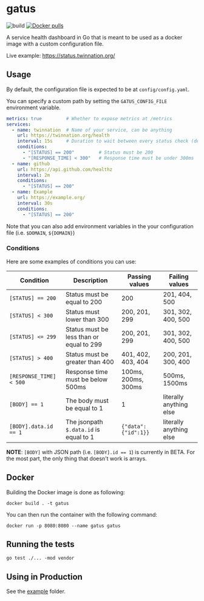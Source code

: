 # gatus

![build](https://github.com/TwinProduction/gatus/workflows/build/badge.svg?branch=master)
[![Docker pulls](https://img.shields.io/docker/pulls/twinproduction/gatus.svg)](https://cloud.docker.com/repository/docker/twinproduction/gatus)

A service health dashboard in Go that is meant to be used as a docker 
image with a custom configuration file.

Live example: https://status.twinnation.org/


## Usage

By default, the configuration file is expected to be at `config/config.yaml`.

You can specify a custom path by setting the `GATUS_CONFIG_FILE` environment variable.

```yaml
metrics: true         # Whether to expose metrics at /metrics
services:
  - name: twinnation  # Name of your service, can be anything
    url: https://twinnation.org/health
    interval: 15s     # Duration to wait between every status check (default: 10s)
    conditions:
      - "[STATUS] == 200"         # Status must be 200
      - "[RESPONSE_TIME] < 300"   # Response time must be under 300ms
  - name: github
    url: https://api.github.com/healthz
    interval: 2m
    conditions:
      - "[STATUS] == 200"
  - name: Example
    url: https://example.org/
    interval: 30s
    conditions:
      - "[STATUS] == 200"
```

Note that you can also add environment variables in the your configuration file (i.e. `$DOMAIN`, `${DOMAIN}`)


### Conditions

Here are some examples of conditions you can use:

| Condition                             | Description                               | Passing values           | Failing values          |
| ------------------------------------- | ----------------------------------------- | ------------------------ | ----------------------- |
| `[STATUS] == 200`                     | Status must be equal to 200               | 200                      | 201, 404, 500           |
| `[STATUS] < 300`                      | Status must lower than 300                | 200, 201, 299            | 301, 302, 400, 500      |
| `[STATUS] <= 299`                     | Status must be less than or equal to 299  | 200, 201, 299            | 301, 302, 400, 500      |
| `[STATUS] > 400`                      | Status must be greater than 400           | 401, 402, 403, 404       | 200, 201, 300, 400      |
| `[RESPONSE_TIME] < 500`               | Response time must be below 500ms         | 100ms, 200ms, 300ms      | 500ms, 1500ms           |
| `[BODY] == 1`                         | The body must be equal to 1               | 1                        | literally anything else |
| `[BODY].data.id == 1`                 | The jsonpath `$.data.id` is equal to 1    | `{"data":{"id":1}}`      | literally anything else |

**NOTE**: `[BODY]` with JSON path (i.e. `[BODY].id == 1`) is currently in BETA. For the most part, the only thing that doesn't work is arrays.


## Docker

Building the Docker image is done as following:

```
docker build . -t gatus
```

You can then run the container with the following command:

```
docker run -p 8080:8080 --name gatus gatus
```


## Running the tests

```
go test ./... -mod vendor
```


## Using in Production

See the [example](example) folder.
